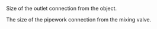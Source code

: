 Size of the outlet connection from the object.

The size of the pipework connection from the mixing valve.
